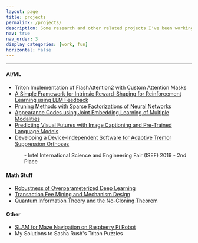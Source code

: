 ```yaml
---
layout: page
title: projects
permalink: /projects/
description: Some research and other related projects I've been working on. Everything here is either a personal project or a research project unrelated to my lab.
nav: true
nav_order: 3
display_categories: [work, fun]
horizontal: false
---
```


<!-- pages/projects.md -->
<link rel="stylesheet" href="https://cdnjs.cloudflare.com/ajax/libs/font-awesome/4.7.0/css/font-awesome.min.css">

<hr>

<div class="projects">
<h4>AI/ML</h4>
<ul>
<li> 
        Triton Implementation of FlashAttention2 with Custom Attention Masks<a href="https://github.com/alexzhang13/flashattention2-custom-mask"><i class="fa fa-github" style="font-size:18px"></i></a>
</li>
<li> 
        <a href="https://alexzhang13.github.io/assets/pdfs/Reward_Shaping_LLM.pdf">A Simple Framework for Intrinsic Reward-Shaping for Reinforcement Learning using LLM Feedback</a> <a href="https://github.com/alexzhang13/reward-shaping-rl"><i class="fa fa-github" style="font-size:18px"></i></a>
</li>
<li> 
        <a href="https://alexzhang13.github.io/assets/pdfs/Pruning_KMatrix_AZ.pdf">Pruning Methods with Sparse Factorizations of Neural Networks</a> <a href="https://github.com/alexzhang13/COS598D-Pruning"><i class="fa fa-github" style="font-size:18px"></i></a>
</li>
<li> 
        <a href="https://arxiv.org/abs/2311.11427">Appearance Codes using Joint Embedding Learning of Multiple Modalities</a> <a href="https://github.com/edogariu/alex-zhang"><i class="fa fa-github" style="font-size:18px"></i></a>
</li>
<li>
        <a href="https://alexzhang13.github.io/assets/pdfs/Futures.pdf"> 
        Predicting Visual Futures with Image Captioning and Pre-Trained Language Models </a>  <a href="https://github.com/alexzhang13/image-gail"><i class="fa fa-github" style="font-size:18px"></i></a>
</li>
<li>
        <a href="https://ieeexplore.ieee.org/abstract/document/9660564"> 
        Developing a Device-Independent Software for Adaptive Tremor Suppression Orthoses </a>  <a href="https://github.com/alexzhang13/TremorWear_Env"><i class="fa fa-github" style="font-size:18px"></i></a>
        <p style="margin-left:25px">
        - Intel International Science and Engineering Fair (ISEF) 2019 - 2nd Place
        </p>
</li>

</ul>
<h4>Math Stuff</h4>
<ul>
<li> 
        <a href="https://alexzhang13.github.io/assets/pdfs/Overparameterized.pdf">Robustness of Overparameterized Deep Learning </a> 
</li>
<li>
<a href="https://arxiv.org/abs/2302.06769">Transaction Fee Mining and Mechanism Design</a>
</li>

<li>
        <a href="https://alexzhang13.github.io/assets/pdfs/No_Clone_Theorem.pdf">Quantum Information Theory and the No-Cloning Theorem</a>
        </li>
 </ul>
</div>

<h4>Other</h4>
<ul>
        <li>
        <a href="https://alexzhang13.github.io/assets/pdfs/AlexBot.pdf"> 
        SLAM for Maze Navigation on Raspberry Pi Robot </a>  <a href="https://github.com/alexzhang13/rcj-code"><i class="fa fa-github" style="font-size:18px"></i></a>
</li>
<li> 
        My Solutions to Sasha Rush's Triton Puzzles <a href="https://github.com/alexzhang13/Triton-Puzzles-Solutions"><i class="fa fa-github" style="font-size:18px"></i></a>
</li>
</ul>
